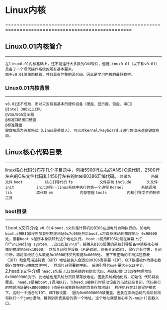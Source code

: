 # Linux内核
==================================================================================================
## Linux0.01内核简介
---------------------------
    在linux0.01内核基础上，还不能运行大多数的GNU软件，但是Linux0.01（以下称v0.01）具备了一个现代操作系统的所有基本要素。
    由于v0.01简单而精致，并且具有完整的源代码，因此是学习内核的最好教材。
### Linux0.01内核背景
----------------------------
    v0.01还不成熟，所以只支持最基本的硬件设备（硬盘、显示器、键盘、串口）
    @Intel 386以上CPU
    @VGA/EGA显示器
    @标准IDE接口硬盘
    @标准键盘
    键盘布局为芬兰格式（Linus是芬兰人），可以对kernel/keyboard.s进行修改来改变键盘布局。
## Linux核心代码目录
---------------------------
linux核心代码分布在几个子目录中，包括5900行左右的ANSI C源代码、2500行左右的C头文件代码和1450行左右的Intel80386汇编代码。
`目录名         所属文件`
 `boot          核心引导代码`
 `fs            文件系统`
 `include       头文件`
 `init          init进程--linux系统中执行的第一个进程`
 `Kernel        系统调用`
 `lib           库代码`
 `mm            内存管理`
 `tools         内核引导文件的制作工具`
### boot目录
-------------------------
1.boot.s文件介绍
  `v0.01中boot.s文件是计算机的BIOS在加电时自动执行的。加电时boot.s被BIOS程序加载到物理地址0x7c00处然后boot.s将自身移动到物理地址
0x90000处，接着boot.s程序本身跳转到这个地址执行。`
  `boot.s使用BIOS功能在屏幕上打印“\nLoading system...巴拉巴拉\n\n”，接着从BIOS设置的系统引导设备中读取核心映像到物理地址0x10000，
然后关闭引导设备（若是软驱，则先关闭软驱），保存光标位置，关闭中断，再将系统核心从软驱0x10000拷贝到软驱0x0000处。`
  `接下来正确的中断描述符表（IDT）和全局描述符表（GDT）地址被装入合适的80386寄存器（IDT、GDT数据被作为静态数据存放在核心映像文件中），
然后打开需要的中断。`
  `系统引导代码不要大于512字节。`
2.head.s文件介绍
  `head.s包括了32位系统的初始化代码，系统初始化代码在物理地址0x00000000执行，此地址也是系统分页目录存放地址，因此系统初始化后，初始化
代码将被覆盖。`
  `head.s是被boot.s调用执行，当head.s被执行时启动设备的马达已经关闭，代码执行的物理地址是0x00000000（也是存储管理系统的页表存放地址）
程序执行在32位保护模式下，这时一个适合的IDT、GDT被设置.`
 ` 因为0x00000000被覆盖，因此在系统启动的最后阶段将执行一个jump语句，跳转到页表最后的第一个地址，这个地址就是核心中的-main()函数入口。`
